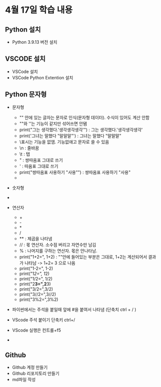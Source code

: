 # 4월 17일 학습 내용
## Python 설치
- Python 3.9.13 버전 설치
## VSCODE 설치
- VSCode 설치
- VSCode Python Extention 설치
## Python 문자형

- 문자형
  - "" 안에 있는 글자는 문자로 인식(문자형 데이터). 수식이 있어도 계산 안함
  - ""와 ''는 기능이 같지만 섞어쓰면 안됌
  - print("그는 생각했다.'생각생각생각'") : 그는 생각했다.'생각생각생각'
  - print('그녀는 말했다 "말말말"') : 그녀는 말했다 "말말말"
  - \표시는 기능을 없앰. 기능없애고 문자로 쓸 수 있음
  - \n : 줄바꿈
  - \t : 탭
  - \" : 쌍따옴표 그대로 쓰기
  - \' : 따옴표 그대로 쓰기
  - print("쌍따옴표 사용하기 \"사용\"") : 쌍따옴표 사용하기 "사용"
  - 
- 숫자형
- 
- 연산자
  - \+
  - \-
  - \*
  - /
  - \*\* : 제곱을 나타냄
  - // : 몫 연산자. 소수점 버리고 자연수만 남김
  - % : 나머지를 구하는 연산자. 몫은 안나타남.
  - print("1+2=", 1+2) : ""안에 들어있는 부분은 그대로, 1+2는 계산되어서 결과가 나타남 -> 1+2=  3  으로 나옴
  - print("1-2=", 1-2)
  - print("1*2=", 1*2)
  - print("1/2=", 1/2)
  - print("2**3=",2**3)
  - print("3/2=",3/2)
  - print("3//2=",3//2)
  - print("3%2=",3%2)

- 파이썬에서는 주석을 붙일때 앞에 #을 붙여서 나타냄 (단축치 ctrl + / )
 - VScode 주석 붙이기 단축키 ctrl+/
 - VScode 실행은 컨트롤+f5
 - 
## Github
- Github 계정 만들기
- Github 리포지토리 만들기
- md파일 작성
